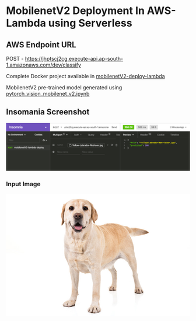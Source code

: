 # MobilenetV2 Deployment In AWS-Lambda using Serverless



## AWS Endpoint URL

 POST - https://jhptscj2cg.execute-api.ap-south-1.amazonaws.com/dev/classify

Complete Docker project available in [mobilenetV2-deploy-lambda](mobilenetV2-deploy-lambda)

MobilenetV2 pre-trained model generated using [pytorch_vision_mobilenet_v2.ipynb](pytorch_vision_mobilenet_v2.ipynb)

## Insomania Screenshot

![Insomania Screenshot](test-samples/Insomania_Screenshot.png)



### Input Image

<img src="test-samples/Yellow-Labrador-Retriever.jpg" alt="Yellow-Labrador-Retriever" style="zoom:70%;" />









